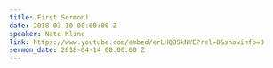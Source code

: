 ```yaml
---
title: First Sermon!
date: 2018-03-10 00:00:00 Z
speaker: Nate Kline
link: https://www.youtube.com/embed/erLHQ8SkNYE?rel=0&showinfo=0
sermon_date: 2018-04-14 00:00:00 Z
---
```


